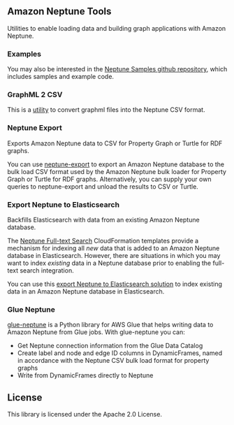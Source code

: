 ## Amazon Neptune Tools

Utilities to enable loading data and building graph applications with Amazon Neptune.

### Examples

You may also be interested in the [Neptune Samples github repository](https://github.com/aws-samples/amazon-neptune-samples), which includes samples and example code.

### GraphML 2 CSV
This is a [utility](graphml2csv/README.md) to convert graphml files into the Neptune CSV format.

### Neptune Export
Exports Amazon Neptune data to CSV for Property Graph or Turtle for RDF graphs.

You can use [neptune-export](neptune-export/) to export an Amazon Neptune database to the bulk load CSV format used by the Amazon Neptune bulk loader for Property Graph or Turtle for RDF graphs. Alternatively, you can supply your own queries to neptune-export and unload the results to CSV or Turtle.

### Export Neptune to Elasticsearch
Backfills Elasticsearch with data from an existing Amazon Neptune database.

The [Neptune Full-text Search](https://docs.aws.amazon.com/neptune/latest/userguide/full-text-search-cfn-create.html) CloudFormation templates provide a mechanism for indexing all _new_ data that is added to an Amazon Neptune database in Elasticsearch. However, there are situations in which you may want to index _existing_ data in a Neptune database prior to enabling the full-text search integration.

You can use this [export Neptune to Elasticsearch solution](export-neptune-to-elasticsearch/) to index existing data in an Amazon Neptune database in Elasticsearch.

### Glue Neptune

[glue-neptune](glue-neptune/) is a Python library for AWS Glue that helps writing data to Amazon Neptune from Glue jobs. With glue-neptune you can:
* Get Neptune connection information from the Glue Data Catalog
* Create label and node and edge ID columns in DynamicFrames, named in accordance with the Neptune CSV bulk load format for property graphs
* Write from DynamicFrames directly to Neptune

## License

This library is licensed under the Apache 2.0 License. 
